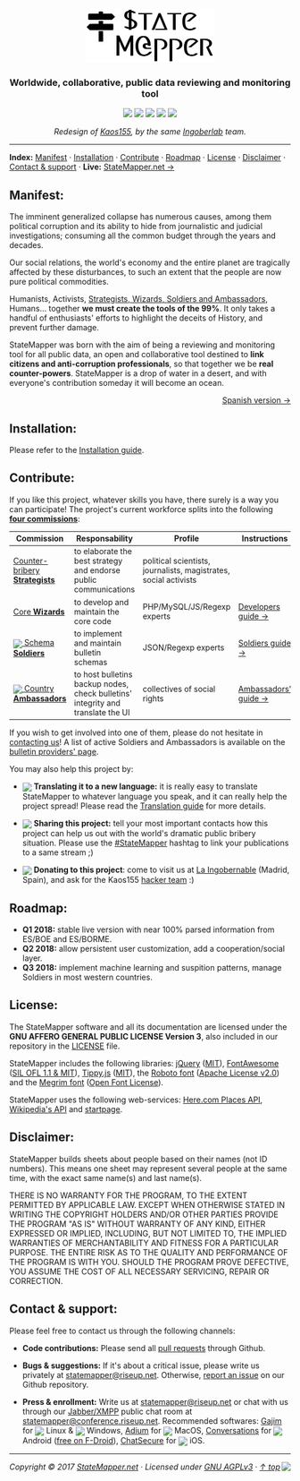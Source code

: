 <div align="center" id="top" valign="top">
	<a href="https://github.com/StateMapper/StateMapper#top"><img src="documentation/logo/logo-manuals.png" /></a>
	<h3 align="center">Worldwide, collaborative, public data reviewing and monitoring tool</h3>
</div>
<p align="center" id="badges">
	<img src="https://img.shields.io/badge/manuals-on%20progress-red.svg?style=flat-square" />
	<a href="http://php.net/"><img src="https://img.shields.io/badge/language-PHP%2FMySQL-yellow.svg?style=flat-square" /></a>
	<a href="https://www.debian.org/derivatives/"><img src="https://img.shields.io/badge/platform-Linux-lightgrey.svg?style=flat-square" /></a>
	<a href="https://github.com/StateMapper/StateMapper/blob/master/LICENSE"><img src="https://img.shields.io/badge/license-AGPLv3-green.svg?style=flat-square" /></a>
	<a href="https://github.com/StateMapper/StateMapper#contact--support"><img src="https://img.shields.io/badge/chat-XMPP-ff69b4.svg" /></a>
</p>

<p align="center" id="badges">
<i>Redesign of <a href="https://github.com/Ingobernable/kaos155/" target="_blank">Kaos155</a>, by the same <a href="https://hacklab.ingobernable.net/" target="_blank">Ingoberlab</a> team.</i>
</p>

-----

**Index:** [Manifest](#manifest) · [Installation](#installation) · [Contribute](#contribute) · [Roadmap](#roadmap) · [License](#license) · [Disclaimer](#disclaimer) · [Contact & support](#contact--support) · **Live:** <a href="https://statemapper.net">StateMapper.net &rarr;</a>


## Manifest:

The imminent generalized collapse has numerous causes, among them political corruption and its ability to hide from journalistic and judicial investigations; consuming all the common budget through the years and decades.

Our social relations, the world's economy and the entire planet are tragically affected by these disturbances, to such an extent that the people are now pure political commodities.

Humanists, Activists, [Strategists, Wizards, Soldiers and Ambassadors](#contribute), Humans... together **we must create the tools of the 99%**. It only takes a handful of enthusiasts' efforts to highlight the deceits of History, and prevent further damage.

StateMapper was born with the aim of being a reviewing and monitoring tool for all public data, an open and collaborative tool destined to **link citizens and anti-corruption professionals**, so that together we be **real counter-powers**. StateMapper is a drop of water in a desert, and with everyone's contribution someday it will become an ocean.

<p align="right">
	<a href="https://github.com/StateMapper/StateMapper/blob/master/documentation/manuals/MANIFEST-ES.md#top">Spanish version &rarr;</a>
</p>


## Installation:

Please refer to the [Installation guide](documentation/manuals/INSTALL.md#top).


## Contribute:

If you like this project, whatever skills you have, there surely is a way you can participate! The project's current workforce splits into the following [**four commissions**](https://github.com/StateMapper/StateMapper/projects):

| Commission | Responsability | Profile | Instructions |
| ----- | ------ | ---- | ---- |
| [Counter-bribery **Strategists**](https://github.com/StateMapper/StateMapper/projects/1) | to elaborate the best strategy and endorse public communications | political scientists, journalists, magistrates, social activists | |
| [Core **Wizards**](https://github.com/StateMapper/StateMapper/projects/2) | to develop and maintain the core code | PHP/MySQL/JS/Regexp experts | [Developers guide &rarr;](documentation/manuals/DEVELOPERS.md#top) |
| [<img src="https://statemapper.net/src/addons/fontawesome_favicons/fire.ico?color=0366d6" valign="middle" /> Schema **Soldiers**](https://github.com/StateMapper/StateMapper/projects/3) | to implement and maintain bulletin schemas | JSON/Regexp experts | [Soldiers guide &rarr;](documentation/manuals/SOLDIERS.md#top) |
| [<img src="https://statemapper.net/src/addons/fontawesome_favicons/globe.ico?color=0366d6" valign="middle" /> Country **Ambassadors**](https://github.com/StateMapper/StateMapper/projects/4) | to host bulletins backup nodes, check bulletins' integrity and translate the UI | collectives of social rights | [Ambassadors' guide &rarr;](documentation/manuals/AMBASSADORS.md#top) |

If you wish to get involved into one of them, please do not hesitate in [contacting us](#contact--support)! A list of active Soldiers and Ambassadors is available on the [bulletin providers' page](https://statemapper.net/api).

You may also help this project by:

- <img src="https://statemapper.net/src/addons/fontawesome_favicons/language.ico" valign="middle" /> **Translating it to a new language:** it is really easy to translate StateMapper to whatever language you speak, and it can really help the project spread! Please read the [Translation guide](documentation/manuals/TRANSLATE.md#top) for more details.

- <img src="https://statemapper.net/src/addons/fontawesome_favicons/bullhorn.ico" valign="middle" /> **Sharing this project:** tell your most important contacts how this project can help us out with the world's dramatic public bribery situation. Please use the [#StateMapper](https://twitter.com/search?q=%23StateMapper) hashtag to link your publications to a same stream ;)

- <img src="https://statemapper.net/src/addons/fontawesome_favicons/money.ico" valign="middle" /> **Donating to this project**: come to visit us at [La Ingobernable](https://ingobernable.net) (Madrid, Spain), and ask for the Kaos155 [hacker team](https://hacklab.ingobernable.net) :)


## Roadmap:

- **Q1 2018:** stable live version with near 100% parsed information from ES/BOE and ES/BORME.
- **Q2 2018:** allow persistent user customization, add a cooperation/social layer.
- **Q3 2018:** implement machine learning and suspition patterns, manage Soldiers in most western countries.

## License:

The StateMapper software and all its documentation are licensed under the **GNU AFFERO GENERAL PUBLIC LICENSE Version 3**, also included in our repository in the [LICENSE](LICENSE) file.

StateMapper includes the following libraries: [jQuery](http://jquery.com/) ([MIT](https://tldrlegal.com/license/mit-license)), [FontAwesome](http://fontawesome.io/icons/) ([SIL OFL 1.1 & MIT](http://fontawesome.io/license/)), [Tippy.js](https://atomiks.github.io/tippyjs/) ([MIT](https://tldrlegal.com/license/mit-license)), the [Roboto font](https://fonts.google.com/specimen/Roboto) ([Apache License v2.0](http://www.apache.org/licenses/LICENSE-2.0)) and the [Megrim font](https://fonts.google.com/specimen/Megrim) ([Open Font License](http://scripts.sil.org/cms/scripts/page.php?site_id=nrsi&id=OFL_web)).

StateMapper uses the following web-services: [Here.com Places API](https://developer.here.com/documentation/places/topics/quick-start.html), [Wikipedia's API](https://www.mediawiki.org/wiki/API:Main_page) and [startpage](https://www.startpage.com/).


## Disclaimer:

StateMapper builds sheets about people based on their names (not ID numbers). This means one sheet may represent several people at the same time, with the exact same name(s) and last name(s).

THERE IS NO WARRANTY FOR THE PROGRAM, TO THE EXTENT PERMITTED BY APPLICABLE LAW. EXCEPT WHEN OTHERWISE STATED IN WRITING THE COPYRIGHT HOLDERS AND/OR OTHER PARTIES PROVIDE THE PROGRAM "AS IS" WITHOUT WARRANTY OF ANY KIND, EITHER EXPRESSED OR IMPLIED, INCLUDING, BUT NOT LIMITED TO, THE IMPLIED WARRANTIES OF MERCHANTABILITY AND FITNESS FOR A PARTICULAR PURPOSE. THE ENTIRE RISK AS TO THE QUALITY AND PERFORMANCE OF THE PROGRAM IS WITH YOU. SHOULD THE PROGRAM PROVE DEFECTIVE, YOU ASSUME THE COST OF ALL NECESSARY SERVICING, REPAIR OR CORRECTION.


## Contact & support:

Please feel free to contact us through the following channels:

- **Code contributions:** Please send all [pull requests](https://github.com/StateMapper/StateMapper/pulls) through Github.

- **Bugs & suggestions:** If it's about a critical issue, please write us privately at [statemapper@riseup.net](mailto:statemapper@riseup.net). Otherwise, [report an issue](https://github.com/StateMapper/StateMapper/issues) on our Github repository.

- **Press & enrollment:** Write us at [statemapper@riseup.net](mailto:statemapper@riseup.net) or chat with us through our [Jabber/XMPP](https://jabber.at/p/clients/) public chat room at [statemapper@conference.riseup.net](statemapper@conference.riseup.net). Recommended softwares: <a href="https://gajim.org/" target="_blank">Gajim</a> for <img src="https://statemapper.net/src/addons/fontawesome_favicons/linux.ico" valign="middle" /> Linux & <img src="https://statemapper.net/src/addons/fontawesome_favicons/windows.ico" valign="middle" /> Windows, <a href="https://adium.im/" target="_blank">Adium</a> for <img src="https://statemapper.net/src/addons/fontawesome_favicons/apple.ico" valign="middle" /> MacOS, <a href="https://play.google.com/store/apps/details?id=eu.siacs.conversations&hl=en" target="_blank">Conversations</a> for <img src="https://statemapper.net/src/addons/fontawesome_favicons/android.ico" valign="middle" /> Android (<a href="https://f-droid.org/packages/eu.siacs.conversations/" target="_blank">free on F-Droid</a>), <a href="https://itunes.apple.com/us/app/chatsecure/id464200063" target="_blank">ChatSecure</a> for <img src="https://statemapper.net/src/addons/fontawesome_favicons/ios.ico" valign="middle" /> iOS.


-----

*Copyright &copy; 2017 [StateMapper.net](https://statemapper.net) · Licensed under [GNU AGPLv3](LICENSE) · [&uarr; top](#top)* <img src="http://hits.dwyl.com/StateMapper/StateMapper.svg?style=flat-square" align="right" />

